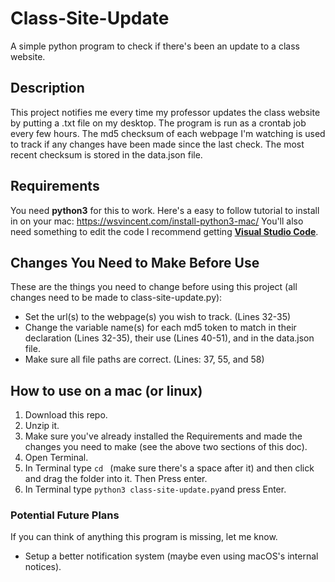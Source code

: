 # Class-Site-Update

A simple python program to check if there's been an update to a class website.

## Description

This project notifies me every time my professor updates the class website by putting a .txt file on my desktop. The program is run as a crontab job every few hours. The md5 checksum of each webpage I'm watching is used to track if any changes have been made since the last check. The most recent checksum is stored in the data.json file.

## Requirements

You need **python3** for this to work. Here's a easy to follow tutorial to install in on your mac: https://wsvincent.com/install-python3-mac/ You'll also need something to edit the code I recommend getting [**Visual Studio Code**](https://code.visualstudio.com/). 

## Changes You Need to Make Before Use

These are the things you need to change before using this project (all changes need to be made to class-site-update.py):

- Set the url(s) to the webpage(s) you wish to track. (Lines 32-35)
- Change the variable name(s) for each md5 token to match in their declaration (Lines 32-35), their use (Lines 40-51), and in the data.json file.
- Make sure all file paths are correct. (Lines: 37, 55, and 58)

## How to use on a mac (or linux)
1. Download this repo.
2. Unzip it.
3. Make sure you've already installed the Requirements and made the changes you need to make (see the above two sections of this doc).
4. Open Terminal. 
5. In Terminal type `cd ` (make sure there's a space after it) and then click and drag the folder into it. Then Press enter.
6. In Terminal type `python3 class-site-update.py`and press Enter.

### Potential Future Plans

If you can think of anything this program is missing, let me know.

- Setup a better notification system (maybe even using macOS's internal notices).
